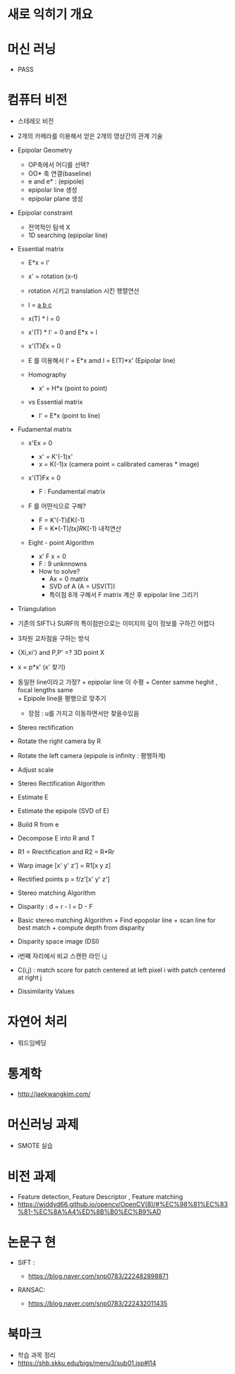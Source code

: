 # 새로 익히기 개요
 
# 머신 러닝

+ PASS
 
# 컴퓨터 비전
  
  + 스테레오 비전
  + 2개의 카메라를 이용해서 얻은 2개의 영상간의 관계 기술
  
  + Epipolar Geometry
    + OP축에서 어디를 선택?
    + OO* 축 연결(baseline)
    + e and e* : (epipole) 
    + epipolar line 생성  
    + epipolar plane 생성
  
  + Epipolar constraint
    + 전역적인 탐색 X
    + 1D searching (epipolar line)
  
  + Essential matrix
    + E*x = l'
    + x' = rotation (x-t)
    + rotation 시키고 translation 시킨 행렬연산
    + l = [a b c](T)
    + x(T) * l = 0
    + x'(T) * l' = 0 and E*x = l
    
    + x'(T)*E*x = 0 
    + E 를 이용해서 l' = E*x amd l = E(T)*x' (Epipolar line)
  
    + Homography
      + x' = H*x (point to point)

    + vs Essential matrix
      + l' = E*x (point to line)

  + Fudamental matrix 
    + x'Ex = 0 
      + x' = K'(-1)x'
      + x = K(-1)x (camera point = calibrated cameras * image)
    + x'(T)Fx = 0 
      + F : Fundamental matrix  
  
    + F 를 어떤식으로 구해?
      + F = K'(-T)*E*K(-1)
      + F = K*(-T)*[tx]R*K(-1) 내적연산
    
    + Eight - point Algorithm
      + x' F x = 0 
      + F : 9 unknnowns 
      + How to solve?
        + Ax = 0 matrix 
        + SVD of A (A = USV(T))
        + 특이점 8개 구해서 F matrix 계산 후 epipolar line 그리기 
  
  + Triangulation 
   + 기존의 SIFT나 SURF의 특이점만으로는 이미지의 깊이 정보를 구하긴 어렵다
   + 3차원 교차점을 구하는 방식
   + {Xi,xi'} and P,P' =? 3D point X
   + x = p*x' (x' 찾기)
   
   + 동일한 line이라고 가정?
    + epipolar line 이 수평
    + Center samme heghit , focal lengths same   
    + Epipole line을 평행으로 맞추기
      + 장점 : u를 가지고 이동하면서만 찾을수있음
    
  + Stereo rectification
   + Rotate the right camera by R
   + Rotate the left camera (epipole is infinity : 평행하게)
   + Adjust scale 
 
  + Stereo Rectification Algorithm
   + Estimate E
   + Estimate the epipole (SVD of E)
   + Build R from e
   + Decompose E into R and T
   + R1 = Rrectification and R2 = R*Rr
   + Warp image [x' y' z'] = R1[x y z]
   + Rectified points p = f/z'[x' y' z']
  
  + Stereo matching Algorithm
   + Disparity : d = r - l = D - F  
   
   + Basic stereo matching Algorithm
    + Find epopolar line
    + scan line for best match
    + compute depth from disparity
  
  + Disparity space image (DSI)
   + i번째 자리에서 비교 스캔한 라인 i,j
   + C(i,j) : match score for patch centered at left pixel i with patch centered at right j 
   + Dissimilarity Values   
  
# 자연어 처리 
    
  + 워드임베딩 

# 통계학

  + http://jaekwangkim.com/

# 머신러닝 과제

+ SMOTE 실습 

# 비전 과제

+ Feature detection, Feature Descriptor , Feature matching
+ https://wjddyd66.github.io/opencv/OpenCV(8)/#%EC%98%81%EC%83%81-%EC%8A%A4%ED%8B%B0%EC%B9%AD

# 논문구 현

+ SIFT : 
  + https://blog.naver.com/snp0783/222482898871

+ RANSAC:
  + https://blog.naver.com/snp0783/222432011435
 
 # 북마크
 
 + 학습 과목 정리 
  + https://shb.skku.edu/bigs/menu3/sub01.jsp#l14 

